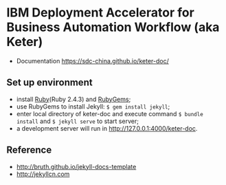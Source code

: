 # IBM Deployment Accelerator for Business Automation Workflow (aka Keter) 
- Documentation https://sdc-china.github.io/keter-doc/

## Set up environment
- install [Ruby](https://www.ruby-lang.org/en/downloads/)(Ruby 2.4.3) and [RubyGems](https://rubygems.org/pages/download);
- use RubyGems to install Jekyll: `$ gem install jekyll`;
- enter local directory of keter-doc and execute command `$ bundle install` and `$ jekyll serve` to start server;
- a development server will run in http://127.0.0.1:4000/keter-doc.

## Reference
- http://bruth.github.io/jekyll-docs-template
- http://jekyllcn.com





